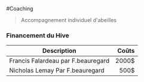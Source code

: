 #Coaching 
> Accompagnement individuel d'abeilles


### Financement du Hive
| Description      | Coûts |
| ----------- |  ---: |
| Francis Falardeau par F.beauregard     | 2000$       |
| Nicholas Lemay Par F.beauregard   | 500$        |